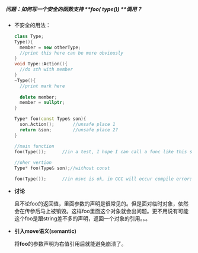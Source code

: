 ##### 问题：如何写一个安全的函数支持 **foo( type()) **调用？

* 不安全的用法：

  ~~~c++
  class Type;
  Type(){
    member = new otherType;
    //print this here can be more obviously
  }
  void Type::Action(){
    //do sth with member
  }
  ~Type(){
    //print mark here
    
    delete member;
    member = nullptr;
  }

  Type* foo(const Type& son){
    son.Action();		//unsafe place 1
    return &son;		//unsafe place 2?
  }

  //main function
  foo(Type());		//in a test, I hope I can call a func like this safely
   
  //oher vertion
  Type* foo(Type& son);//without const 

  foo(Type());		//in msvc is ok, in GCC will occur compile error:an 					 // rvalue cant bind to a lvalue

  ~~~



* **讨论** 

  且不论foo的返回值，里面参数的声明是很常见的。但是面对临时对象，依然会在传参后马上被销毁。这样foo里面这个对象就会出问题。更不用说有可能这个foo是跟string差不多的声明，返回一个对象的引用。。。

* **引入move语义(semantic)** 

  将**foo**的参数声明为右值引用后就能避免崩溃了。